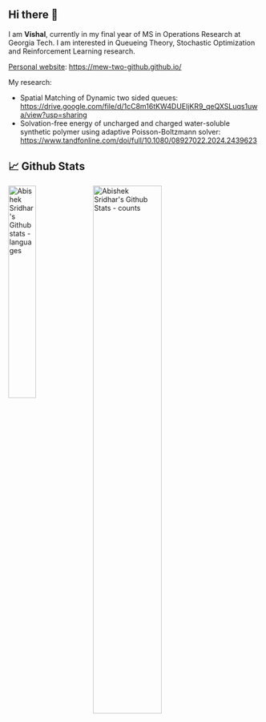 ## Hi there 👋

<!--
**mew-two-github/mew-two-github** is a ✨ _special_ ✨ repository because its `README.md` (this file) appears on your GitHub profile.

Here are some ideas to get you started:

- 🔭 I’m currently working on ...
- 🌱 I’m currently learning ...
- 👯 I’m looking to collaborate on ...
- 🤔 I’m looking for help with ...
- 💬 Ask me about ...
- 📫 How to reach me: ...
- 😄 Pronouns: ...
- ⚡ Fun fact: ...
-->
I am **Vishal**, currently in my final year of MS in Operations Research at Georgia Tech. I am interested in Queueing Theory, Stochastic Optimization and Reinforcement Learning research.

[Personal website](https://mew-two-github.github.io): https://mew-two-github.github.io/

My research:

- Spatial Matching of Dynamic two sided queues: https://drive.google.com/file/d/1cC8m16tKW4DUEIjKR9_qeQXSLuqs1uwa/view?usp=sharing
- Solvation-free energy of uncharged and charged water-soluble synthetic polymer using adaptive Poisson-Boltzmann solver: https://www.tandfonline.com/doi/full/10.1080/08927022.2024.2439623

## 📈 Github Stats
<div>
  <img align="left" src="https://github-readme-stats.vercel.app/api/top-langs/?username=abisubramanya27&layout=compact&hide=jupyter%20notebook&include_all_commits=true&count_private=true&show_icons=true&line_height=25&theme=radical" alt="Abishek Sridhar's Github stats - languages" width="33%" />
  <img align="center" src="https://github-readme-stats.vercel.app/api?username=abisubramanya27&include_all_commits=true&count_private=true&show_icons=true&line_height=25&theme=radical&hide=prs,stars" alt="Abishek Sridhar's Github Stats - counts" width="52%"/>
</div>

<!--
<hr></hr>

## 📈 Github Stats
<div>
  <img align="left" src="https://github-readme-stats.vercel.app/api/top-langs/?username=mew-two-github&layout=compact&hide=jupyter%20notebook&include_all_commits=true&count_private=true&show_icons=true&line_height=25&theme=radical" alt="Abishek Sridhar's Github stats - languages" width="33%" />
  <img align="center" src="https://github-readme-stats.vercel.app/api?username=mew-two-github&include_all_commits=true&count_private=true&show_icons=true&line_height=25&theme=radical&hide=prs,stars" alt="Vishal Sivaraman's Github Stats - counts" width="52%"/>
</div>
<!-- <div>
  <img align="center" src="https://github-readme-stats.vercel.app/api/pin?username=abisubramanya27&repo=github-readme-stats&theme=radical" alt="Abishek Sridhar's Github stats - recent repos" width="40%" />
</div> -->
<!--
<hr></hr> 
-->
